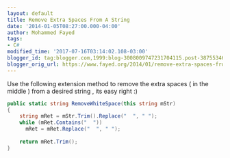 ```yaml
---
layout: default
title: Remove Extra Spaces From A String
date: '2014-01-05T08:27:00.000-04:00'
author: Mohammed Fayed
tags:
- C#
modified_time: '2017-07-16T03:14:02.108-03:00'
blogger_id: tag:blogger.com,1999:blog-3008009747231704115.post-3875534642015763783
blogger_orig_url: https://www.fayed.org/2014/01/remove-extra-spaces-from-string.html
---
```



Use the following extension method to remove the extra spaces ( in the middle ) from a desired string , its easy right :)

```csharp
public static string RemoveWhiteSpace(this string mStr)
{
    string mRet = mStr.Trim().Replace("  ", " ");
    while (mRet.Contains("  "))
      mRet = mRet.Replace("  ", " ");
 
    return mRet.Trim();
}

```
